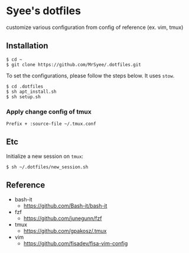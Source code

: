# Syee's dotfiles
customize various configuration from config of reference (ex. vim, tmux)

## Installation
```
$ cd ~
$ git clone https://github.com/MrSyee/.dotfiles.git
```

To set the configurations, please follow the steps below. It uses `stow`.

```
$ cd .dotfiles
$ sh apt_install.sh
$ sh setup.sh
```

### Apply change config of tmux

```
Prefix + :source-file ~/.tmux.conf
```

## Etc

Initialize a new session on `tmux`:

```
$ sh ~/.dotfiles/new_session.sh
```



## Reference
- bash-it
    - https://github.com/Bash-it/bash-it
- fzf
    - https://github.com/junegunn/fzf
- tmux
    - https://github.com/gpakosz/.tmux
- vim
    - https://github.com/fisadev/fisa-vim-config
